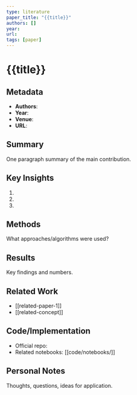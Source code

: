 ```yaml
---
type: literature
paper_title: "{{title}}"
authors: []
year:
url:
tags: [paper]
---
```


# {{title}}

## Metadata
- **Authors**:
- **Year**:
- **Venue**:
- **URL**:

## Summary
One paragraph summary of the main contribution.

## Key Insights
1.
2.
3.

## Methods
What approaches/algorithms were used?

## Results
Key findings and numbers.

## Related Work
- [[related-paper-1]]
- [[related-concept]]

## Code/Implementation
- Official repo:
- Related notebooks: [[code/notebooks/]]

## Personal Notes
Thoughts, questions, ideas for application.
